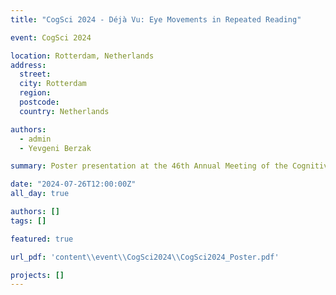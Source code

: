 ```yaml
---
title: "CogSci 2024 - Déjà Vu: Eye Movements in Repeated Reading"

event: CogSci 2024

location: Rotterdam, Netherlands
address:
  street:
  city: Rotterdam
  region:
  postcode:
  country: Netherlands

authors:
  - admin
  - Yevgeni Berzak

summary: Poster presentation at the 46th Annual Meeting of the Cognitive Science Society, presenting the paper "Déjà Vu Eye Movements in Repeated Reading".

date: "2024-07-26T12:00:00Z"
all_day: true

authors: []
tags: []

featured: true

url_pdf: 'content\\event\\CogSci2024\\CogSci2024_Poster.pdf'

projects: []
---
```

